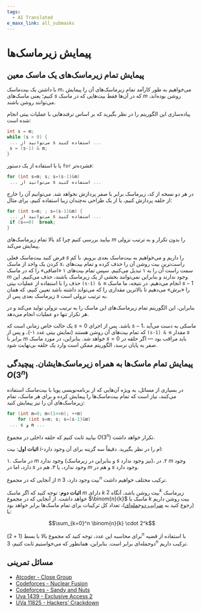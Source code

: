 ```yaml
---
tags:
  - AI Translated
e_maxx_link: all_submasks
---
```


# پیمایش زیرماسک‌ها

## پیمایش تمام زیرماسک‌های یک ماسک معین

با داشتن یک بیت‌ماسک $m$، می‌خواهیم به طور کارآمد تمام زیرماسک‌های آن را پیمایش کنیم؛ یعنی ماسک‌های $s$ که در آن‌ها فقط بیت‌هایی که در ماسک $m$ روشن بوده‌اند، می‌توانند روشن باشند.

پیاده‌سازی این الگوریتم را در نظر بگیرید که بر اساس ترفندهایی با عملیات بیتی انجام شده است:
```cpp
int s = m;
while (s > 0) {
 ... می‌توانید از s استفاده کنید ...
 s = (s-1) & m;
}
```

یا با استفاده از یک دستور `for` فشرده‌تر:

```cpp
for (int s=m; s; s=(s-1)&m)
 ... می‌توانید از s استفاده کنید ...
```

در هر دو نسخه از کد، زیرماسک برابر با صفر پردازش نخواهد شد. می‌توانیم آن را خارج از حلقه پردازش کنیم، یا از یک طراحی نه‌چندان زیبا استفاده کنیم، برای مثال:

```cpp
for (int s=m; ; s=(s-1)&m) {
 ... می‌توانید از s استفاده کنید ...
 if (s==0)  break;
}
```

بیایید بررسی کنیم چرا کد بالا تمام زیرماسک‌های $m$ را بدون تکرار و به ترتیب نزولی پیمایش می‌کند.

فرض کنید بیت‌ماسک فعلی $s$ را داریم و می‌خواهیم به بیت‌ماسک بعدی برویم. با کم کردن یک واحد از ماسک $s$، راست‌ترین بیت روشن آن را حذف کرده و تمام بیت‌های سمت راست آن را به ۱ تبدیل می‌کنیم. سپس تمام بیت‌های ۱ «اضافی» را که در ماسک $m$ وجود ندارند و بنابراین نمی‌توانند بخشی از یک زیرماسک باشند، حذف می‌کنیم. این حذف را با استفاده از عملیات بیتی `(s-1) & m` انجام می‌دهیم. در نتیجه، ما ماسک $s-1$ را «برش» می‌دهیم تا بالاترین مقداری را که می‌تواند داشته باشد تعیین کنیم، که همان زیرماسک بعدی پس از $s$ به ترتیب نزولی است.

بنابراین، این الگوریتم تمام زیرماسک‌های این ماسک را به ترتیب نزولی تولید می‌کند و در هر تکرار تنها دو عملیات انجام می‌دهد.

یک حالت خاص زمانی است که $s = 0$ باشد. پس از اجرای $s-1$، ماسکی به دست می‌آید که تمام بیت‌های آن روشن هستند (نمایش بیتی عدد ۱-)، و پس از `(s-1) & m` مقدار $s$ برابر با $m$ خواهد شد. بنابراین، در مورد ماسک $s=0$ باید مراقب بود — اگر حلقه در صفر به پایان نرسد، الگوریتم ممکن است وارد یک حلقه بی‌نهایت شود.

## پیمایش تمام ماسک‌ها به همراه زیرماسک‌هایشان. پیچیدگی $O(3^n)$

در بسیاری از مسائل، به ویژه آن‌هایی که از برنامه‌نویسی پویا با بیت‌ماسک استفاده می‌کنند، نیاز است که تمام بیت‌ماسک‌ها را پیمایش کرده و برای هر ماسک، تمام زیرماسک‌های آن را نیز پیمایش کنید:

```cpp
for (int m=0; m<(1<<n); ++m)
	for (int s=m; s; s=(s-1)&m)
 ... s و m ...
```

بیایید ثابت کنیم که حلقه داخلی در مجموع $O(3^n)$ تکرار خواهد داشت.

**اثبات اول**: بیت $i$-ام را در نظر بگیرید. دقیقاً سه گزینه برای آن وجود دارد:

۱. در ماسک $m$ وجود ندارد (و بنابراین در زیرماسک $s$ نیز وجود ندارد)،
۲. در $m$ وجود دارد، اما در $s$ وجود ندارد، یا
۳. هم در $m$ و هم در $s$ وجود دارد.

از آنجایی که در مجموع $n$ بیت وجود دارد، $3^n$ ترکیب مختلف خواهیم داشت.

**اثبات دوم**: توجه کنید که اگر ماسک $m$ دارای $k$ بیت روشن باشد، آنگاه $2^k$ زیرماسک خواهد داشت. از آنجایی که در مجموع $\binom{n}{k}$ ماسک با $k$ بیت روشن داریم (رجوع کنید به [ضرایب دوجمله‌ای](../combinatorics/binomial-coefficients.md))، تعداد کل ترکیبات برای تمام ماسک‌ها برابر خواهد بود با:

$$\sum_{k=0}^n \binom{n}{k} \cdot 2^k$$

برای محاسبه این عدد، توجه کنید که مجموع بالا با بسط $(1+2)^n$ با استفاده از قضیه دوجمله‌ای برابر است. بنابراین، همانطور که می‌خواستیم ثابت کنیم، $3^n$ ترکیب داریم.

## مسائل تمرینی

* [Atcoder - Close Group](https://atcoder.jp/contests/abc187/tasks/abc187_f)
* [Codeforces - Nuclear Fusion](http://codeforces.com/problemset/problem/71/E)
* [Codeforces - Sandy and Nuts](http://codeforces.com/problemset/problem/599/E)
* [Uva 1439 - Exclusive Access 2](https://uva.onlinejudge.org/index.php?option=com_onlinejudge&Itemid=8&page=show_problem&problem=4185)
* [UVa 11825 - Hackers' Crackdown](https://uva.onlinejudge.org/index.php?option=com_onlinejudge&Itemid=8&page=show_problem&problem=2925)